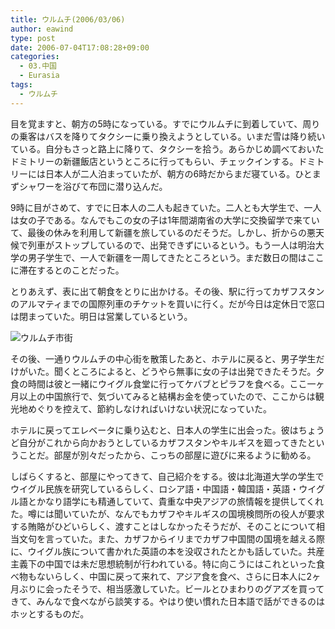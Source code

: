 ```yaml
---
title: ウルムチ(2006/03/06)
author: eawind
type: post
date: 2006-07-04T17:08:28+09:00
categories:
  - 03.中国
  - Eurasia
tags:
  - ウルムチ
---
```

目を覚ますと、朝方の5時になっている。すでにウルムチに到着していて、周りの乗客はバスを降りてタクシーに乗り換えようとしている。いまだ雪は降り続いている。自分もさっと路上に降りて、タクシーを拾う。あらかじめ調べておいたドミトリーの新疆飯店というところに行ってもらい、チェックインする。ドミトリーには日本人が二人泊まっていたが、朝方の6時だからまだ寝ている。ひとまずシャワーを浴びて布団に潜り込んだ。

9時に目がさめて、すでに日本人の二人も起きていた。二人とも大学生で、一人は女の子である。なんでもこの女の子は1年間湖南省の大学に交換留学で来ていて、最後の休みを利用して新疆を旅しているのだそうだ。しかし、折からの悪天候で列車がストップしているので、出発できずにいるという。もう一人は明治大学の男子学生で、一人で新疆を一周してきたところという。まだ数日の間はここに滞在するとのことだった。

とりあえず、表に出て朝食をとりに出かける。その後、駅に行ってカザフスタンのアルマティまでの国際列車のチケットを買いに行く。だが今日は定休日で窓口は閉まっていた。明日は営業しているという。

![ウルムチ市街](/img/2006/07/200303060934021.jpg)

その後、一通りウルムチの中心街を散策したあと、ホテルに戻ると、男子学生だけがいた。聞くところによると、どうやら無事に女の子は出発できたそうだ。夕食の時間は彼と一緒にウイグル食堂に行ってケバブとピラフを食べる。ここ一ヶ月以上の中国旅行で、気づいてみると結構お金を使っていたので、ここからは観光地めぐりを控えて、節約しなければいけない状況になっていた。

ホテルに戻ってエレベータに乗り込むと、日本人の学生に出会った。彼はちょうど自分がこれから向かおうとしているカザフスタンやキルギスを廻ってきたということだ。部屋が別々だったから、こっちの部屋に遊びに来るように勧める。

しばらくすると、部屋にやってきて、自己紹介をする。彼は北海道大学の学生でウイグル民族を研究しているらしく、ロシア語・中国語・韓国語・英語・ウイグル語とかなり語学にも精通していて、貴重な中央アジアの旅情報を提供してくれた。噂には聞いていたが、なんでもカザフやキルギスの国境検問所の役人が要求する賄賂がひどいらしく、渡すことはしなかったそうだが、そのことについて相当文句を言っていた。また、カザフからイリまでカザフ中国間の国境を越える際に、ウイグル族について書かれた英語の本を没収されたとかも話していた。共産主義下の中国では未だ思想統制が行われている。特に向こうにはこれといった食べ物もないらしく、中国に戻って来れて、アジア食を食べ、さらに日本人に2ヶ月ぶりに会ったそうで、相当感激していた。ビールとひまわりのグアズを買ってきて、みんなで食べながら談笑する。やはり使い慣れた日本語で話ができるのはホッとするものだ。
